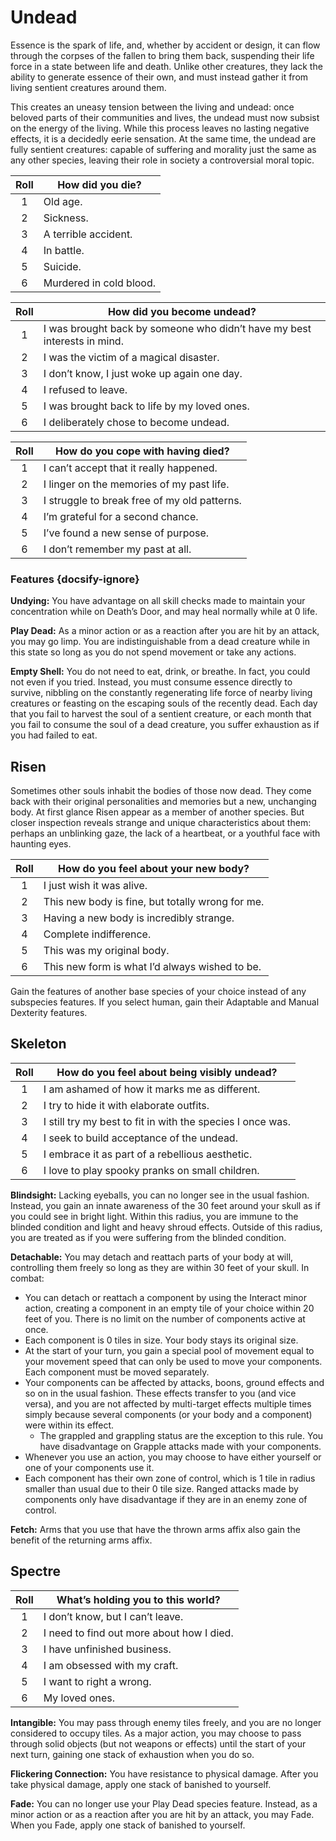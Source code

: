 # Undead
Essence is the spark of life, and, whether by accident or design, it can flow through the corpses of the fallen to bring them back, suspending their life force in a state between life and death. Unlike other creatures, they lack the ability to generate essence of their own, and must instead gather it from living sentient creatures around them.

This creates an uneasy tension between the living and undead: once beloved parts of their communities and lives, the undead must now subsist on the energy of the living. While this process leaves no lasting negative effects, it is a decidedly eerie sensation. At the same time, the undead are fully sentient creatures: capable of suffering and morality just the same as any other species, leaving their role in society a controversial moral topic.

<div class="side-panel">

| Roll  | How did you die?        |
| :---: | ----------------------- |
|   1   | Old age.                |
|   2   | Sickness.               |
|   3   | A terrible accident.    |
|   4   | In battle.              |
|   5   | Suicide.                |
|   6   | Murdered in cold blood. |

| Roll  | How did you become undead?                                               |
| :---: | ------------------------------------------------------------------------ |
|   1   | I was brought back by someone who didn’t have my best interests in mind. |
|   2   | I was the victim of a magical disaster.                                  |
|   3   | I don’t know, I just woke up again one day.                              |
|   4   | I refused to leave.                                                      |
|   5   | I was brought back to life by my loved ones.                             |
|   6   | I deliberately chose to become undead.                                   |

| Roll  | How do you cope with having died?            |
| :---: | -------------------------------------------- |
|   1   | I can’t accept that it really happened.      |
|   2   | I linger on the memories of my past life.    |
|   3   | I struggle to break free of my old patterns. |
|   4   | I’m grateful for a second chance.            |
|   5   | I’ve found a new sense of purpose.           |
|   6   | I don’t remember my past at all.             |

</div>

### Features {docsify-ignore}

**Undying:** You have advantage on all skill checks made to maintain your concentration while on Death’s Door, and may heal normally while at 0 life.

**Play Dead:** As a minor action or as a reaction after you are hit by an attack, you may go limp. You are indistinguishable from a dead creature while in this state so long as you do not spend movement or take any actions.

**Empty Shell:** You do not need to eat, drink, or breathe. In fact, you could not even if you tried. Instead, you must consume essence directly to survive, nibbling on the constantly regenerating life force of nearby living creatures or feasting on the escaping souls of the recently dead. Each day that you fail to harvest the soul of a sentient creature, or each month that you fail to consume the soul of a dead creature, you suffer exhaustion as if you had failed to eat.

## Risen
Sometimes other souls inhabit the bodies of those now dead. They come back with their original personalities and memories but a new, unchanging body. At first glance Risen appear as a member of another species. But closer inspection reveals strange and unique characteristics about them: perhaps an unblinking gaze, the lack of a heartbeat, or a youthful face with haunting eyes.

<div class="side-panel">

| Roll  | How do you feel about your new body?             |
| :---: | ------------------------------------------------ |
|   1   | I just wish it was alive.                        |
|   2   | This new body is fine, but totally wrong for me. |
|   3   | Having a new body is incredibly strange.         |
|   4   | Complete indifference.                           |
|   5   | This was my original body.                       |
|   6   | This new form is what I’d always wished to be.   |

</div>

Gain the features of another base species of your choice instead of any subspecies features. If you select human, gain their Adaptable and Manual Dexterity features. 

## Skeleton

<div class="side-panel">

| Roll  | How do you feel about being visibly undead?                |
| :---: | ---------------------------------------------------------- |
|   1   | I am ashamed of how it marks me as different.              |
|   2   | I try to hide it with elaborate outfits.                   |
|   3   | I still try my best to fit in with the species I once was. |
|   4   | I seek to build acceptance of the undead.                  |
|   5   | I embrace it as part of a rebellious aesthetic.            |
|   6   | I love to play spooky pranks on small children.            |

</div>

**Blindsight:** Lacking eyeballs, you can no longer see in the usual fashion. Instead, you gain an innate awareness of the 30 feet around your skull as if you could see in bright light. Within this radius, you are immune to the blinded condition and light and heavy shroud effects. Outside of this radius, you are treated as if you were suffering from the blinded condition.

**Detachable:** You may detach and reattach parts of your body at will, controlling them freely so long as they are within 30 feet of your skull. In combat:
* You can detach or reattach a component by using the Interact minor action, creating a component in an empty tile of your choice within 20 feet of you. There is no limit on the number of components active at once.
* Each component is 0 tiles in size. Your body stays its original size.
* At the start of your turn, you gain a special pool of movement equal to your movement speed that can only be used to move your components. Each component must be moved separately.
* Your components can be affected by attacks, boons, ground effects and so on in the usual fashion. These effects transfer to you (and vice versa), and you are not affected by multi-target effects multiple times simply because several components (or your body and a component) were within its effect.
	* The grappled and grappling status are the exception to this rule. You have disadvantage on Grapple attacks made with your components.
* Whenever you use an action, you may choose to have either yourself or one of your components use it.
* Each component has their own zone of control, which is 1 tile in radius smaller than usual due to their 0 tile size. Ranged attacks made by components only have disadvantage if they are in an enemy zone of control.
 
**Fetch:** Arms that you use that have the thrown arms affix also gain the benefit of the returning arms affix.

## Spectre

<div class="side-panel">

| Roll  | What’s holding you to this world?         |
| :---: | ----------------------------------------- |
|   1   | I don’t know, but I can’t leave.          |
|   2   | I need to find out more about how I died. |
|   3   | I have unfinished business.               |
|   4   | I am obsessed with my craft.              |
|   5   | I want to right a wrong.                  |
|   6   | My loved ones.                            |

</div>

**Intangible:** You may pass through enemy tiles freely, and you are no longer considered to occupy tiles. As a major action, you may choose to pass through solid objects (but not weapons or effects) until the start of your next turn, gaining one stack of exhaustion when you do so.

**Flickering Connection:** You have resistance to physical damage. After you take physical damage, apply one stack of banished to yourself.

**Fade:** You can no longer use your Play Dead species feature. Instead, as a minor action or as a reaction after you are hit by an attack, you may Fade. When you Fade, apply one stack of banished to yourself.
